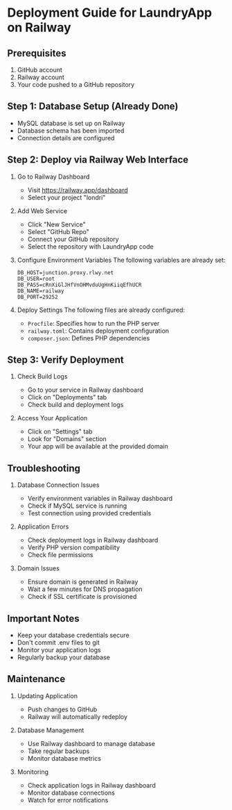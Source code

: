 # Deployment Guide for LaundryApp on Railway

## Prerequisites
1. GitHub account
2. Railway account
3. Your code pushed to a GitHub repository

## Step 1: Database Setup (Already Done)
- MySQL database is set up on Railway
- Database schema has been imported
- Connection details are configured

## Step 2: Deploy via Railway Web Interface

1. Go to Railway Dashboard
   - Visit https://railway.app/dashboard
   - Select your project "londri"

2. Add Web Service
   - Click "New Service"
   - Select "GitHub Repo"
   - Connect your GitHub repository
   - Select the repository with LaundryApp code

3. Configure Environment Variables
   The following variables are already set:
   ```
   DB_HOST=junction.proxy.rlwy.net
   DB_USER=root
   DB_PASS=cRnXiGlJHfVnOHMvduUgHnKiiqEfhUCR
   DB_NAME=railway
   DB_PORT=29252
   ```

4. Deploy Settings
   The following files are already configured:
   - `Procfile`: Specifies how to run the PHP server
   - `railway.toml`: Contains deployment configuration
   - `composer.json`: Defines PHP dependencies

## Step 3: Verify Deployment

1. Check Build Logs
   - Go to your service in Railway dashboard
   - Click on "Deployments" tab
   - Check build and deployment logs

2. Access Your Application
   - Click on "Settings" tab
   - Look for "Domains" section
   - Your app will be available at the provided domain

## Troubleshooting

1. Database Connection Issues
   - Verify environment variables in Railway dashboard
   - Check if MySQL service is running
   - Test connection using provided credentials

2. Application Errors
   - Check deployment logs in Railway dashboard
   - Verify PHP version compatibility
   - Check file permissions

3. Domain Issues
   - Ensure domain is generated in Railway
   - Wait a few minutes for DNS propagation
   - Check if SSL certificate is provisioned

## Important Notes

- Keep your database credentials secure
- Don't commit .env files to git
- Monitor your application logs
- Regularly backup your database

## Maintenance

1. Updating Application
   - Push changes to GitHub
   - Railway will automatically redeploy

2. Database Management
   - Use Railway dashboard to manage database
   - Take regular backups
   - Monitor database metrics

3. Monitoring
   - Check application logs in Railway dashboard
   - Monitor database connections
   - Watch for error notifications